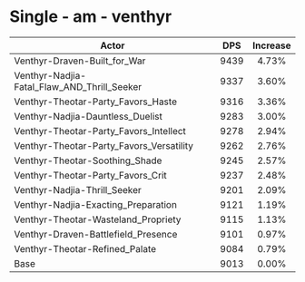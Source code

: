 # Single - am - venthyr
| Actor | DPS | Increase |
|---|:---:|:---:|
|Venthyr-Draven-Built_for_War|9439|4.73%|
|Venthyr-Nadjia-Fatal_Flaw_AND_Thrill_Seeker|9337|3.60%|
|Venthyr-Theotar-Party_Favors_Haste|9316|3.36%|
|Venthyr-Nadjia-Dauntless_Duelist|9283|3.00%|
|Venthyr-Theotar-Party_Favors_Intellect|9278|2.94%|
|Venthyr-Theotar-Party_Favors_Versatility|9262|2.76%|
|Venthyr-Theotar-Soothing_Shade|9245|2.57%|
|Venthyr-Theotar-Party_Favors_Crit|9237|2.48%|
|Venthyr-Nadjia-Thrill_Seeker|9201|2.09%|
|Venthyr-Nadjia-Exacting_Preparation|9121|1.19%|
|Venthyr-Theotar-Wasteland_Propriety|9115|1.13%|
|Venthyr-Draven-Battlefield_Presence|9101|0.97%|
|Venthyr-Theotar-Refined_Palate|9084|0.79%|
|Base|9013|0.00%|
